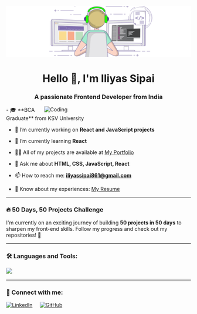 <img src="https://raw.githubusercontent.com/leorrose/leorrose/master/readme_header.gif">
<h1 align="center">Hello 👋, I'm Iliyas Sipai</h1>
<h3 align="center">A passionate Frontend Developer from India</h3>

<img align="right" alt="Coding" width="400" src="https://cdn.dribbble.com/users/1162077/screenshots/3848914/media/320984a9ca58b9024f1a1ab19a22f3eb.gif">
- 🎓 **BCA Graduate** from KSV University  

- 🔭 I’m currently working on **React and JavaScript projects**

- 🌱 I’m currently learning **React**

- 👨‍💻 All of my projects are available at [My Portfolio](https://portfolio-sipai-iliyas-projects.vercel.app/)

- 💬 Ask me about **HTML, CSS, JavaScript, React**

- 📫 How to reach me: **iliyassipai861@gmail.com**

- 📄 Know about my experiences: [My Resume](https://your-resume-link.com)

---

### 🔥 50 Days, 50 Projects Challenge  
I'm currently on an exciting journey of building **50 projects in 50 days** to sharpen my front-end skills. Follow my progress and check out my repositories! 🚀  

---
### 🛠️ Languages and Tools:
<p >
  <img src="https://skillicons.dev/icons?i=html,css,js,react,bootstrap,git,github,vscode" />
</p>

---

### 🔗 Connect with me:
<div  style="display: flex; gap: 20px; flex-wrap: wrap;">

  <a href="https://www.linkedin.com/in/iliyas-sipai-dev/" target="_blank">
    <img src="https://img.shields.io/badge/LinkedIn-blue?style=flat&logo=linkedin" alt="LinkedIn"/>
  </a>

  <a href="https://github.com/your-username" target="_blank">
    <img src="https://img.shields.io/badge/GitHub-black?style=flat&logo=github" alt="GitHub"/>
  </a>

</div>



